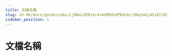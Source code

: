 ```yaml
---
title: 文檔名稱
slug: zh-HK/docs/guides/wbo/LjNDwiZERi4r4skdM8dc6PbOnkc/UKp2wGjASi8YJOkMzuEcfmNonuf/QUUbwWFmHiE5xTku4B1cy35Cn5c
sidebar_position: 1
---
```



# 文檔名稱

